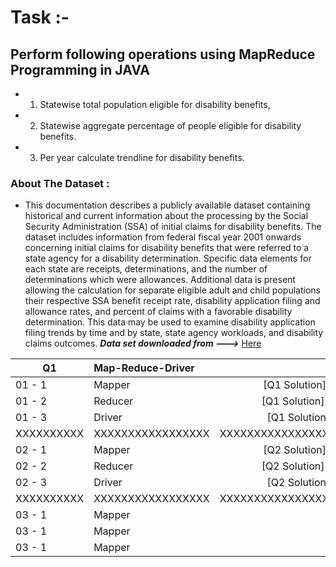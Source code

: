 # Task :-
## Perform following operations using MapReduce Programming in JAVA
-   1. Statewise total population eligible for disability benefits, 
-   2. Statewise aggregate percentage of people eligible for disability benefits. 
-   3. Per year calculate trendline for disability benefits.

### About The Dataset : 
-   This documentation describes a publicly available dataset containing historical and current information about the processing by the Social Security Administration (SSA) of initial claims for disability benefits.  The dataset includes information from federal fiscal year 2001 onwards concerning initial claims for disability benefits that were referred to a state agency for a disability determination.  Specific data elements for each state are receipts, determinations, and the number of determinations which were allowances.  Additional data is present allowing the calculation for separate eligible adult and child populations their respective SSA benefit receipt rate, disability application filing and allowance rates, and percent of claims with a favorable disability determination.  This data may be used to examine disability application filing trends by time and by state, state agency workloads, and disability claims outcomes. 
***Data set downloaded from --->*** [Here](https://www.ssa.gov/disability/data/SSA-SA-FYWL.csv)

| Q1       |Map-Reduce-Driver| Solution          |
| -------- |:----------------|:-----------------:|
| 01 - 1   |Mapper           | [Q1 Solution](./Case Study 01/Q1/Q1Mapper.java)|
| 01 - 2   |Reducer          | [Q1 Solution](./Case Study 01/Q1/Q1Reducer.java)|
| 01 - 3   |Driver           | [Q1 Solution](./Case Study 01/Q1/Q1Driver.java)|
|XXXXXXXXXX|XXXXXXXXXXXXXXXXX|XXXXXXXXXXXXXXXXXXXXXXXXXXXXXXXXXXXXXXXXXXXXXXXX|
| 02 - 1   |Mapper           | [Q2 Solution](./Case Study 01/Q2/Q2Mapper.java)|
| 02 - 2   |Reducer          | [Q2 Solution](./Case Study 01/Q2/Q2Reducer.java)|
| 02 - 3   |Driver           | [Q2 Solution](./Case Study 01/Q2/Q3Driver.java)|
|XXXXXXXXXX|XXXXXXXXXXXXXXXXX|XXXXXXXXXXXXXXXXXXXXXXXXXXXXXXXXXXXXXXXXXXXXXXXX|
| 03 - 1   | Mapper          |[Q3 Solution]()|
| 03 - 1   | Mapper          |[Q3 Solution]()|
| 03 - 1   | Mapper          |[Q3 Solution]()|
